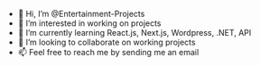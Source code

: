 - 👋 Hi, I’m @Entertainment-Projects
- 👀 I’m interested in working on projects
- 🌱 I’m currently learning React.js, Next.js, Wordpress, .NET, API
- 💞️ I’m looking to collaborate on working projects
- 📫 Feel free to reach me by sending me an email 

<!---
Entertainment-Projects/Entertainment-Projects is a ✨ special ✨ repository because its `README.md` (this file) appears on your GitHub profile.
You can click the Preview link to take a look at your changes.
--->
